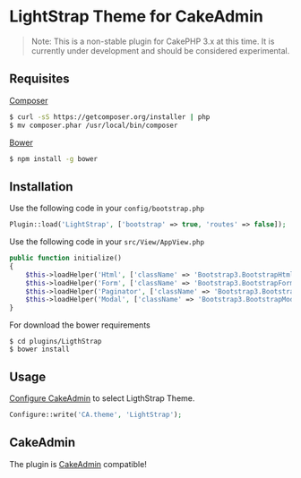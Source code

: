 # LightStrap Theme for CakeAdmin

> Note: This is a non-stable plugin for CakePHP 3.x at this time. It is currently under development and should be considered experimental.

## Requisites

[Composer](https://getcomposer.org/)
```sh 
$ curl -sS https://getcomposer.org/installer | php
$ mv composer.phar /usr/local/bin/composer
```

[Bower](http://bower.io/)
```sh 
$ npm install -g bower
```


## Installation

Use the following code in your `config/bootstrap.php` 

```php
Plugin::load('LightStrap', ['bootstrap' => true, 'routes' => false]);
```

Use the following code in your `src/View/AppView.php` 

```php
public function initialize()
{
	$this->loadHelper('Html', ['className' => 'Bootstrap3.BootstrapHtml']);
	$this->loadHelper('Form', ['className' => 'Bootstrap3.BootstrapForm']);
	$this->loadHelper('Paginator', ['className' => 'Bootstrap3.BootstrapPaginator']);
	$this->loadHelper('Modal', ['className' => 'Bootstrap3.BootstrapModal']);
}
```

For download the bower requirements

```
$ cd plugins/LigthStrap
$ bower install
```

## Usage

[Configure CakeAdmin](https://github.com/cakemanager/cakeadmin-docs/blob/1.0/docs/general/configurations.md) to select LigthStrap Theme.
```php
Configure::write('CA.theme', 'LightStrap');
```

## CakeAdmin

The plugin is [CakeAdmin](https://github.com/cakemanager/cakephp-cakeadmin) compatible!
